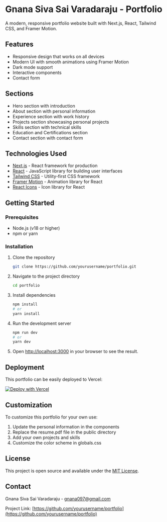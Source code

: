 # Gnana Siva Sai Varadaraju - Portfolio

A modern, responsive portfolio website built with Next.js, React, Tailwind CSS, and Framer Motion.

## Features

- Responsive design that works on all devices
- Modern UI with smooth animations using Framer Motion
- Dark mode support
- Interactive components
- Contact form

## Sections

- Hero section with introduction
- About section with personal information
- Experience section with work history
- Projects section showcasing personal projects
- Skills section with technical skills
- Education and Certifications section
- Contact section with contact form

## Technologies Used

- [Next.js](https://nextjs.org/) - React framework for production
- [React](https://reactjs.org/) - JavaScript library for building user interfaces
- [Tailwind CSS](https://tailwindcss.com/) - Utility-first CSS framework
- [Framer Motion](https://www.framer.com/motion/) - Animation library for React
- [React Icons](https://react-icons.github.io/react-icons/) - Icon library for React

## Getting Started

### Prerequisites

- Node.js (v18 or higher)
- npm or yarn

### Installation

1. Clone the repository
   ```bash
   git clone https://github.com/yourusername/portfolio.git
   ```

2. Navigate to the project directory
   ```bash
   cd portfolio
   ```

3. Install dependencies
   ```bash
   npm install
   # or
   yarn install
   ```

4. Run the development server
   ```bash
   npm run dev
   # or
   yarn dev
   ```

5. Open [http://localhost:3000](http://localhost:3000) in your browser to see the result.

## Deployment

This portfolio can be easily deployed to Vercel:

[![Deploy with Vercel](https://vercel.com/button)](https://vercel.com/new/clone?repository-url=https%3A%2F%2Fgithub.com%2Fyourusername%2Fportfolio)

## Customization

To customize this portfolio for your own use:

1. Update the personal information in the components
2. Replace the resume.pdf file in the public directory
3. Add your own projects and skills
4. Customize the color scheme in globals.css

## License

This project is open source and available under the [MIT License](LICENSE).

## Contact

Gnana Siva Sai Varadaraju - gnana097@gmail.com

Project Link: [https://github.com/yourusername/portfolio](https://github.com/yourusername/portfolio)
